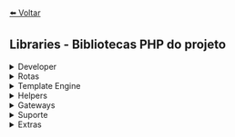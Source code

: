 [⬅️ Voltar](https://github.com/magominimalista/pagamentosimplificado/blob/master/README.md)

## Libraries - Bibliotecas PHP do projeto

<details><summary>Developer</summary>
- filp/whoops: Biblioteca de erros;
    - (https://github.com/filp/whoops);
- phpunit/phpunit: Biblioteca de testes;
- squizlabs/php_codesniffer: Biblioteca para padronizaão do código;
</details>

<details><summary>Rotas</summary>
- mikecao/flight: Biblioteca para lidar com as rotas;
    - (https://github.com/mikecao/flight)
</details>

<details><summary>Template Engine</summary>
- twig/twig: Template Engine da Symfony para renderizar o nosso php dentro do HTML;
    - (https://twig.symfony.com/)
</details>

<details><summary>Helpers</summary>
- Rest/Soap
    - psr/http-message, psr/http-server-handler;
    - guzzlehttp/guzzle: Client HTTP Server;
        - (https://docs.guzzlephp.org/en/stable/)

- Formulários
    - nette/forms: Biblioteca para lidar com formulários;
        - (https://doc.nette.org/en/forms)

- Validação
    - respect/validation: Biblioteca para lidar com as validações de dados;
        - (https://respect-validation.readthedocs.io/en/latest/)

- Logs
    - monolog/monolog: Biblioteca para gerar logs da aplicação ;
        - (https://github.com/Seldaek/monolog)

- GPDPL
    - corviz/br-gpdpl: Biblioteca para lidar com as diretrizes de proteção aos dados;
        - (https://github.com/Corviz/br-gpdpl-php)

- UUID
    - ramsey/uuid: Biblioteca para gerar o ID;
        - (https://github.com/ramsey/uuid)
</details>

<details><summary>Gateways</summary>
- E-mails
    - symfony/mailer: Biblioteca para envio de e-mail;
        - (https://symfony.com/doc/current/mailer.html)

- Base de dados
    - doctrine: Bibliotecas para lidar com o banco de dados;
        - doctrine/orm, doctrine/dbal, doctrine/annotations, symfony/yaml, symfony/cache;
        - (https://www.doctrine-project.org/), (https://www.doctrine-project.org/projects/orm/2.13.html)
    - migrations:
        -  (https://www.doctrine-project.org/projects/migrations.html)
</details>

<details><summary>Suporte</summary>
- symfony/dotenv: Biblioteca para lidar com arquivos de configuração .env;
    - (https://github.com/symfony/dotenv)
</details>

<details><summary>Extras</summary>
- sinergi/browser-detector: Biblioteca para lidar com detecção de dispositivos;
    - (https://github.com/sinergi/php-browser-detector)
</details>
